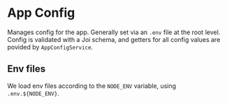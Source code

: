 # App Config

Manages config for the app. Generally set via an `.env` file at the root level. Config is validated with a Joi schema, and getters for all config values are povided by `AppConfigService`.

## Env files

We load env files according to the `NODE_ENV` variable, using `.env.${NODE_ENV}`.
